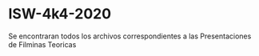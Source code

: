 # ISW-4k4-2020
Se encontraran todos los archivos correspondientes a las Presentaciones de Filminas Teoricas
